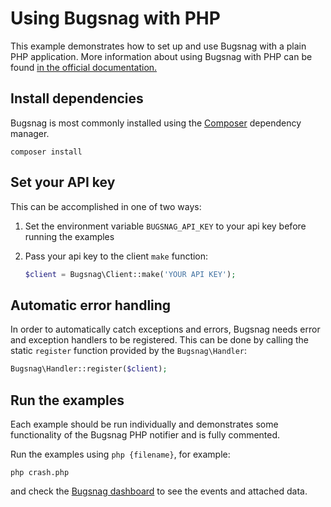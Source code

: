# Using Bugsnag with PHP

This example demonstrates how to set up and use Bugsnag with a plain PHP application.
More information about using Bugsnag with PHP can be found [in the official documentation.](https://docs.bugsnag.com/platforms/php/other/)

## Install dependencies

Bugsnag is most commonly installed using the [Composer](https://getcomposer.org/) dependency manager.

```shell
composer install
```

## Set your API key

This can be accomplished in one of two ways:

1. Set the environment variable `BUGSNAG_API_KEY` to your api key before running the examples

2. Pass your api key to the client `make` function:

    ```php
    $client = Bugsnag\Client::make('YOUR API KEY');
    ```

## Automatic error handling

In order to automatically catch exceptions and errors, Bugsnag needs error and exception handlers to be registered.  This can be done by calling the static `register` function provided by the `Bugsnag\Handler`:

```php
Bugsnag\Handler::register($client);
```

## Run the examples

Each example should be run individually and demonstrates some functionality of the Bugsnag PHP notifier and is fully commented.

Run the examples using `php {filename}`, for example:

```shell
php crash.php
```

and check the [Bugsnag dashboard](https://app.bugsnag.com) to see the events and attached data.